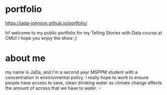# portfolio
https://jada-johnson.github.io/portfolio/ 

hi! welcome to my public portfolio for my Telling Stories with Data course at CMU! I hope you enjoy the show ;)

# about me

my name is JaDa, and I'm a second year MSPPM student with a concentration in environmental policy. I really hope to work to ensure people have access to save, clean drinking water as climate change affects the amount of access that we have to water. 💦 
